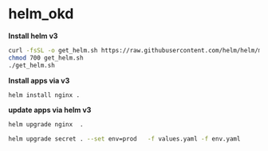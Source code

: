 # helm_okd

**Install helm v3**
```sh
curl -fsSL -o get_helm.sh https://raw.githubusercontent.com/helm/helm/master/scripts/get-helm-3
chmod 700 get_helm.sh
./get_helm.sh
```


**Install apps via v3**

```sh
helm install nginx .
```

**update apps via helm v3**

```sh
helm upgrade nginx  .
```

```sh
helm upgrade secret . --set env=prod   -f values.yaml -f env.yaml 
```
